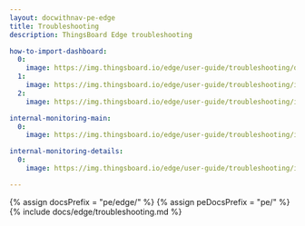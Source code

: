 ```yaml
---
layout: docwithnav-pe-edge
title: Troubleshooting
description: ThingsBoard Edge troubleshooting

how-to-import-dashboard:
  0:
    image: https://img.thingsboard.io/edge/user-guide/troubleshooting/download.webp
  1:
    image: https://img.thingsboard.io/edge/user-guide/troubleshooting/import-pe.webp
  2:
    image: https://img.thingsboard.io/edge/user-guide/troubleshooting/import-pe-1.webp

internal-monitoring-main:
  0:
    image: https://img.thingsboard.io/edge/user-guide/troubleshooting/internal-monitoring-main-pe.webp

internal-monitoring-details:
  0:
    image: https://img.thingsboard.io/edge/user-guide/troubleshooting/internal-monitoring-details-pe.webp

---
```


{% assign docsPrefix = "pe/edge/" %}
{% assign peDocsPrefix = "pe/" %}
{% include docs/edge/troubleshooting.md %}
